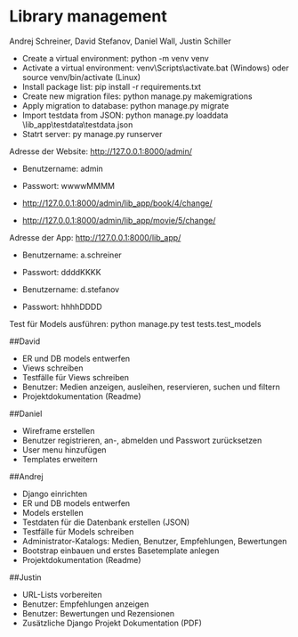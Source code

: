 # Library management

Andrej Schreiner, David Stefanov, Daniel Wall, Justin Schiller

- Create a virtual environment: python -m venv venv
- Activate a virtual environment: venv\Scripts\activate.bat (Windows) oder source venv/bin/activate (Linux)
- Install package list: pip install -r requirements.txt
- Create new migration files: python manage.py makemigrations
- Apply migration to database: python manage.py migrate
- Import testdata from JSON: python manage.py loaddata \lib_app\testdata\testdata.json
- Statrt server: py manage.py runserver

Adresse der Website: http://127.0.0.1:8000/admin/
- Benutzername: admin
- Passwort: wwwwMMMM

- http://127.0.0.1:8000/admin/lib_app/book/4/change/
- http://127.0.0.1:8000/admin/lib_app/movie/5/change/

Adresse der App: http://127.0.0.1:8000/lib_app/
- Benutzername: a.schreiner
- Passwort: ddddKKKK

- Benutzername: d.stefanov
- Passwort: hhhhDDDD

Test für Models ausführen: python manage.py test tests.test_models


##David
- ER und DB models entwerfen
- Views schreiben
- Testfälle für Views schreiben
- Benutzer: Medien anzeigen, ausleihen, reservieren, suchen und filtern
- Projektdokumentation (Readme)

##Daniel
- Wireframe erstellen
- Benutzer registrieren, an-, abmelden und Passwort zurücksetzen
- User menu hinzufügen
- Templates erweitern

##Andrej
- Django einrichten
- ER und DB models entwerfen
- Models erstellen
- Testdaten für die Datenbank erstellen (JSON)
- Testfälle für Models schreiben
- Administrator-Katalogs: Medien, Benutzer, Empfehlungen, Bewertungen
- Bootstrap einbauen und erstes Basetemplate anlegen
- Projektdokumentation (Readme)

##Justin
- URL-Lists vorbereiten
- Benutzer: Empfehlungen anzeigen
- Benutzer: Bewertungen und Rezensionen
- Zusätzliche Django Projekt Dokumentation (PDF)

